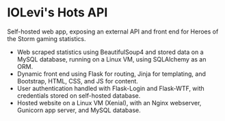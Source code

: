 # IOLevi's Hots API

Self-hosted web app, exposing an external API and front end for Heroes of the Storm gaming statistics. 

- Web scraped statistics using BeautifulSoup4 and stored data on a MySQL database, running on a Linux VM, using SQLAlchemy as an ORM. 
- Dynamic front end using Flask for routing, Jinja for templating, and Bootstrap, HTML, CSS, and JS for content.
- User authentication handled with Flask-Login and Flask-WTF, with credentials stored on self-hosted database. 
- Hosted website on a Linux VM (Xenial), with an Nginx webserver, Gunicorn app server, and MySQL database. 
